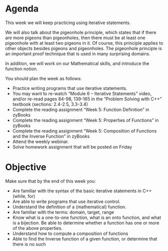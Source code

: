 # Agenda
This week we will keep practicing using iterative statements.

We will also talk about the pigeonhole principle, which states that if there are more pigeons than pigeonholes, then there must be at least one pigeonhole with at least two pigeons in it. Of course, this principle applies to other objects besides pigeons and pigeonholes.
The pigeonhole principle is an important proof technique that is used in many surprising domains.

In addition, we will work on our Mathematical skills, and introduce the function notion.

You should plan the week as follows:

* Practice writing programs that use iterative statements.
* You may want to re-watch “Module 6 – Iterative Statements” video, and/or re-read pages 84-98, 139-165 in the “Problem Solving with C++” textbook (sections: 2.4-2.5, 3.3-3.4)
* Complete the reading assignment “Week 5: Function Definition” in zyBooks
* Complete the reading assignment “Week 5: Properties of Functions” in zyBooks
* Complete the reading assignment “Week 5: Composition of Functions and the Inverse Function” in zyBooks
* Attend the weekly webinar.
* Solve homework assignment that will be posted on Friday

# Objective
Make sure that by the end of this week you:

* Are familiar with the syntax of the basic iterative statements in C++ (while, for)
* Are able to write programs that use iterative control.
* Understand the definition of a (mathematical) function.
* Are familiar with the terms: domain, target, range
* Know what is a one-to-one function, what is an onto function, and what is a bijection. Be able to determine whether a function has one or more of the above properties.
* Understand how to compute a composition of functions
* Able to find the Inverse function of a given function, or determine that there is no such
